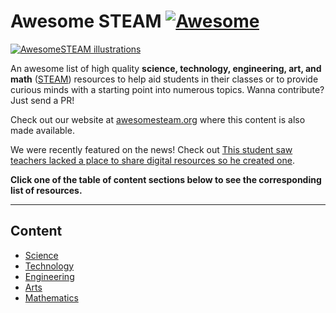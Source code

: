 # Awesome STEAM [![Awesome](https://awesome.re/badge.svg)](https://awesome.re)

[![AwesomeSTEAM illustrations](https://user-images.githubusercontent.com/30447336/200147061-5f2b8f0a-de03-453e-8d98-aa3ebbbcfb88.png)](https://awesomesteam.org/about/)

An awesome list of high quality __science, technology, engineering, art, and math__ ([STEAM](https://en.wikipedia.org/wiki/STEAM_fields)) resources to help aid students in their classes or to provide curious minds with a starting point into numerous topics. Wanna contribute? Just send a PR!

Check out our website at [awesomesteam.org](https://awesomesteam.org) where this content is also made available.

We were recently featured on the news! Check out [This student saw teachers lacked a place to share digital resources so he created one](https://www.edsurge.com/news/2023-04-25-this-student-saw-teachers-lacked-a-place-to-share-digital-resources-so-he-created-one).

**Click one of the table of content sections below to see the corresponding list of resources.**

---

## Content

- [Science](https://github.com/RahulBirCodes/awesome-steam/blob/main/content/science/index.md)
- [Technology](https://github.com/RahulBirCodes/awesome-steam/blob/main/content/technology/index.md)
- [Engineering](https://github.com/RahulBirCodes/awesome-steam/blob/main/content/engineering/index.md)
- [Arts](https://github.com/RahulBirCodes/awesome-steam/blob/main/content/arts/index.md)
- [Mathematics](https://github.com/RahulBirCodes/awesome-steam/blob/main/content/mathematics/index.md)
